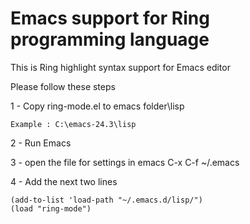 Emacs support for Ring programming language
===========================================

This is Ring highlight syntax support for Emacs editor

Please follow these steps

1 - Copy ring-mode.el to emacs folder\lisp

	Example : C:\emacs-24.3\lisp

2 - Run Emacs

3 - open the file for settings in emacs
	C-x C-f ~/.emacs

4 - Add the next two lines

	(add-to-list 'load-path "~/.emacs.d/lisp/")
	(load "ring-mode") 
